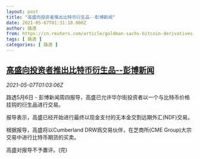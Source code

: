 ```yaml
---
layout: post
title: "高盛向投资者推出比特币衍生品--彭博新闻"
date: 2021-05-07T01:31:18.000Z
author: 路透
from: https://cn.reuters.com/article/goldman-sachs-bitcoin-derivatives-bloomb-idCNKBS2CO02F
tags: [ 路透 ]
categories: [ 路透 ]
---
```

<!--1620351078000-->
[高盛向投资者推出比特币衍生品--彭博新闻](https://cn.reuters.com/article/goldman-sachs-bitcoin-derivatives-bloomb-idCNKBS2CO02F)
------

<div>
<div><i>2021-05-07T01:03:06Z</i></div><p>路透5月6日 - 彭博新闻周四报导，高盛已允许华尔街投资者以一个与比特币价格挂钩的衍生品进行交易。</p><p>报导表示，高盛已经开始进行最终以现金支付的无本金交割远期外汇(NDF)交易。</p><p>根据报导，高盛将以Cumberland DRW爲交易伙伴，在芝商所(CME Group)大宗交易中进行比特币期货的买卖。</p><p>高盛对报导不予置评。(完)</p>
</div>
